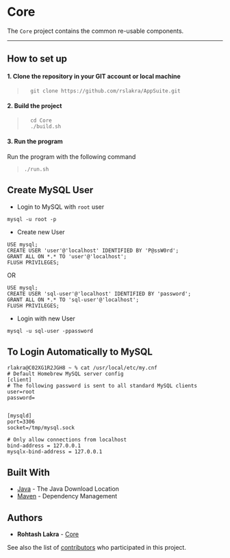 # Core
The ```Core``` project contains the common re-usable components.

****
How to set up
---

#### 1. Clone the repository in your GIT account or local machine

> ```
>   git clone https://github.com/rslakra/AppSuite.git
> ```

#### 2. Build the project

> ```
>   cd Core
>   ./build.sh
> ```
>

#### 3. Run the program

Run the program with the following command
  
>   ```./run.sh```

## Create MySQL User

- Login to MySQL with ```root``` user
```shell
mysql -u root -p
```

- Create new User
```shell
USE mysql;
CREATE USER 'user'@'localhost' IDENTIFIED BY 'P@ssW0rd';
GRANT ALL ON *.* TO 'user'@'localhost';
FLUSH PRIVILEGES;
```

OR
```shell
USE mysql;
CREATE USER 'sql-user'@'localhost' IDENTIFIED BY 'password';
GRANT ALL ON *.* TO 'sql-user'@'localhost';
FLUSH PRIVILEGES;
```

- Login with new User
```shell
mysql -u sql-user -ppassword
```

## To Login Automatically to MySQL
```shell
rlakra@C02XG1R2JGH8 ~ % cat /usr/local/etc/my.cnf   
# Default Homebrew MySQL server config
[client]
# The following password is sent to all standard MySQL clients
user=root
password=


[mysqld]
port=3306
socket=/tmp/mysql.sock

# Only allow connections from localhost
bind-address = 127.0.0.1
mysqlx-bind-address = 127.0.0.1
```


## Built With

* [Java](https://www.java.com/en/download/mac_download.jsp) - The Java Download Location
* [Maven](https://maven.apache.org/) - Dependency Management

## Authors

* **Rohtash Lakra** - [Core](https://github.com/rslakra/AppSuite.git/Core)


See also the list of [contributors](https://github.com/rslakra/AppSuite.git/contributors) who participated in 
this project.
